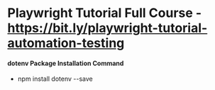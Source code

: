 # Playwright Tutorial Full Course - https://bit.ly/playwright-tutorial-automation-testing

#### dotenv Package Installation Command
- npm install dotenv --save
